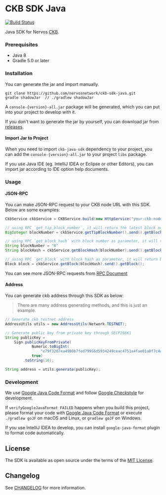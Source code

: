 # CKB SDK Java

[![Build Status](https://travis-ci.com/nervosnetwork/ckb-sdk-java.svg?branch=develop)](https://travis-ci.com/nervosnetwork/ckb-sdk-java)

Java SDK for Nervos [CKB](https://github.com/nervosnetwork/ckb).

### Prerequisites

* Java 8
* Gradle 5.0 or later

### Installation

You can generate the jar and import manually.
```shell
git clone https://github.com/nervosnetwork/ckb-sdk-java.git
gradle shadowJar  // ./gradlew shadowJar 
```
A `console-{version}-all.jar` package will be generated, which you can put into your project to develop with it.

If you don't want to generate the jar by yourself, you can download jar from [releases](https://github.com/nervosnetwork/ckb-sdk-java/releases).

#### Import Jar to Project

When you need to import `ckb-java-sdk` dependency to your project, you can add the `console-{version}-all.jar` to your project `libs` package. 

If you use Java IDE (eg. IntelliJ IDEA or Eclipse or other Editors), you can import jar according to IDE option help documents.

### Usage

#### JSON-RPC

You can make JSON-RPC request to your CKB node URL with this SDK. Below are some examples:

```Java
CkbService ckbService = CKBService.build(new HttpService("your-ckb-node-url"));

// using RPC `get_tip_block_number`, it will return the latest block number
BigInteger blockNumber = ckbService.getTipBlockNumber().send().getBlockNumber();

// using RPC `get_block_hash` with block number as parameter, it will return block hash
String blockNumber = "0"
String blockHash = ckbService.getBlockHash(blockNumber).send().getBlockHash();

// using RPC `get_block` with block hash as parameter, it will return block object
Block block = ckbService.getBlock(blockHash).send().getBlock();

```

You can see more JSON-RPC requests from [RPC Document](https://github.com/nervosnetwork/ckb/blob/develop/rpc/README.md)

#### Address

You can generate ckb address through this SDK as below:

> There are many address generating methods, and this is just an example.

```Java
// Generate ckb testnet address
AddressUtils utils = new AddressUtils(Network.TESTNET);

// Generate public key from private key through SECP256K1
String publicKey =
    Sign.publicKeyFromPrivate(
            Numeric.toBigInt(
                "e79f3207ea4980b7fed79956d5934249ceac4751a4fae01a0f7c4a96884bc4e3"),
            true)
        .toString(16);

String address = utils.generate(publicKey);
```

### Development

We use [Google Java Code Format](https://google.github.io/styleguide/javaguide.html#s4.5-line-wrapping) and follow [Google Checkstyle](https://github.com/checkstyle/checkstyle/blob/master/src/main/resources/google_checks.xml) for development.

If `verifyGoogleJavaFormat FAILED` happens when you build this project, please format your code with [Google Java Code Format](https://google.github.io/styleguide/javaguide.html#s4.5-line-wrapping) 
or execute `./gradlew goJF` on macOS and Linux,  or `gradlew goJF` on Windows.

If you use IntelliJ IDEA to develop, you can install `google-java-format` plugin to format code automatically.

## License

The SDK is available as open source under the terms of the [MIT License](https://opensource.org/licenses/MIT).

## Changelog

See [CHANGELOG](CHANGELOG.md) for more information.
